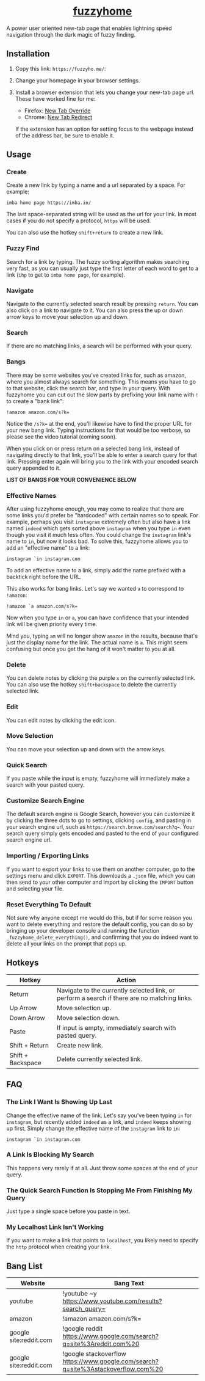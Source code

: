 <h1 align="center">
<a href="https://fuzzyho.me/">
fuzzyhome
</a>
</h1>

A power user oriented new-tab page that enables lightning speed navigation through the dark magic of fuzzy finding.

## Installation
1. Copy this link: `https://fuzzyho.me/`:
1. Change your homepage in your browser settings.
1. Install a browser extension that lets you change your new-tab page url. These have worked fine for me:
	- Firefox: [New Tab Override](https://addons.mozilla.org/en-US/firefox/addon/new-tab-override)
	- Chrome: [New Tab Redirect](https://chrome.google.com/webstore/detail/new-tab-redirect/icpgjfneehieebagbmdbhnlpiopdcmna)

	If the extension has an option for setting focus to the webpage instead of the address bar, be sure to enable it.

## Usage

### Create
Create a new link by typing a name and a url separated by a space.
For example:
```
imba home page https://imba.io/
```
The last space-separated string will be used as the url for your link.
In most cases if you do not specify a protocol, `https` will be used.

You can also use the hotkey `shift+return` to create a new link.

### Fuzzy Find
Search for a link by typing.
The fuzzy sorting algorithm makes searching very fast,
as you can usually just type the first letter of each word to get to a link (`ihp` to get to `imba home page`, for example).

### Navigate
Navigate to the currently selected search result by pressing `return`.
You can also click on a link to navigate to it.
You can also press the up or down arrow keys to move your selection up and down.

### Search
If there are no matching links, a search will be performed with your query.

### Bangs
There may be some websites you've created links for, such as amazon, where you almost always search for something.
This means you have to go to that website, click the search bar, and type in your query.
With fuzzyhome you can cut out the slow parts by prefixing your link name with `!` to create a "bank link":
```
!amazon amazon.com/s?k=
```
Notice the `/s?k=` at the end,
you'll likewise have to find the proper URL for your new bang link.
Typing instructions for that would be too verbose, so please see the video tutorial (coming soon).

When you click on or press return on a selected bang link,
instead of navigating directly to that link,
you'll be able to enter a search query for that link.
Pressing enter again will bring you to the link with your encoded search query appended to it.

**LIST OF BANGS FOR YOUR CONVENIENCE BELOW**

### Effective Names
After using fuzzyhome enough, you may come to realize
that there are some links you'd prefer be "hardcoded"
with certain names so to speak.
For example, perhaps you visit `instagram` extremely often
but also have a link named `indeed` which gets sorted above
`instagram` when you type `in` even though you visit it much less often.
You could change the `instagram` link's name to `in`,
but now it looks bad.
To solve this, fuzzyhome allows you to add an "effective name"
to a link:
```
instagram `in instagram.com
```
To add an effective name to a link,
simply add the name prefixed with a backtick right before the URL.

This also works for bang links.
Let's say we wanted `a` to correspond to `!amazon`:
```
!amazon `a amazon.com/s?k=
```
Now when you type `in` or `a`,
you can have confidence that your
intended link will be given priority every time.

Mind you, typing `am` will no longer show `amazon` in the results,
because that's just the display name for the link.
The actual name is `a`.
This might seem confusing but once you
get the hang of it won't matter to you at all.

### Delete
You can delete notes by clicking the purple `x` on the currently selected link.
You can also use the hotkey `shift+backspace` to delete the currently selected link.

### Edit
You can edit notes by clicking the edit icon.

### Move Selection
You can move your selection up and down with the arrow keys.

### Quick Search
If you paste while the input is empty, fuzzyhome will immediately make a search with your pasted query.

### Customize Search Engine
The default search engine is Google Search, however you can customize it by clicking the three dots to go to settings,
clicking `config`, and pasting in your search engine url, such as `https://search.brave.com/search?q=`.
Your search query simply gets encoded and pasted to the end of your configured search engine url.

### Importing / Exporting Links
If you want to export your links to use them on another computer, go to the settings menu and click `EXPORT`.
This downloads a `.json` file, which you can then send to your other computer and import by clicking the `IMPORT` button
and selecting your file.

### Reset Everything To Default
Not sure why anyone except me would do this, but if for some reason you want to delete everything and restore the default config,
you can do so by bringing up your developer console and running the function `_fuzzyhome_delete_everything()`,
and confirming that you do indeed want to delete all your links on the prompt that pops up.

## Hotkeys
Hotkey | Action
-|-
Return | Navigate to the currently selected link, or perform a search if there are no matching links.
Up Arrow | Move selection up.
Down Arrow | Move selection down.
Paste | If input is empty, immediately search with pasted query.
Shift + Return | Create new link.
Shift + Backspace | Delete currently selected link.

## FAQ

### The Link I Want Is Showing Up Last
Change the effective name of the link.
Let's say you've been typing `in` for `instagram`, but recently added `indeed` as a link,
and `indeed` keeps showing up first.
Simply change the effective name of the `instagram` link to `in`:
```
instagram `in instagram.com
```

### A Link Is Blocking My Search
This happens very rarely if at all. Just throw some spaces at the end of your query.

### The Quick Search Function Is Stopping Me From Finishing My Query
Just type a single space before you paste in text.

### My Localhost Link Isn't Working
If you want to make a link that points to `localhost`, you likely need to specify the `http` protocol when creating your link.

## Bang List
Website | Bang Text
-|-
youtube | !youtube ~y https://www.youtube.com/results?search_query=
amazon | !amazon amazon.com/s?k=
google site:reddit.com | !google reddit https://www.google.com/search?q=site%3Areddit.com%20
google site:reddit.com | !google stackoverflow https://www.google.com/search?q=site%3Astackoverflow.com%20
